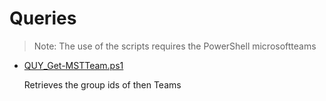 # Queries

> Note: The use of the scripts requires the PowerShell microsoftteams

+ [QUY_Get-MSTTeam.ps1](./QUY_Get-MSTTeam.ps1)

  Retrieves the group ids of then Teams